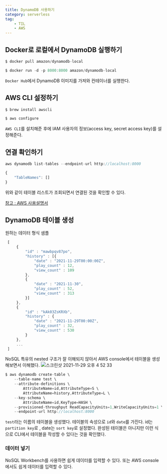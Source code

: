 ```yaml
---
title: DynamoDB 사용하기
category: serverless
tag: 
    - TIL
    - AWS
---
```


## Docker로 로컬에서 DynamoDB 실행하기

```js
$ docker pull amazon/dynamodb-local

$ docker run -d -p 8000:8000 amazon/dynamodb-local
```

`Docker Hub`에서 DynamoDB 이미지를 가져와 컨테이너를 실행한다.

## AWS CLI 설정하기

```js
$ brew install awscli

$ aws configure
```
`AWS CLI`를 설치해준 후에 IAM 사용자의 정보(access key, secret access key)를 설정해준다.

## 연결 확인하기

```js
aws dynamodb list-tables --endpoint-url http://localhost:8000
```

```js
{
    "TableNames": []
}
```
위와 같이 테이블 리스트가 조회되면서 연결된 것을 확인할 수 있다.

[참고 : AWS 사용설명서](https://docs.aws.amazon.com/ko_kr/cli/latest/userguide/cli-services-dynamodb.html)

## DynamoDB 테이블 생성

<p>원하는 데이터 형식 샘플</p>

```js
 [
     {
         "id" : "mawbpqv87po",
         "history" : [{
             "date" : "2021-11-29T00:00:00Z",
             "play_count" : 12,
             "view_count" : 109
         },
         {
             "date" : "2021-11-30",
             "play_count" : 52,
             "view_count" : 313
         }]
     },
     {
         "id" : "kAk03ZsKRXb",
         "history" : {
             "date" : "2021-11-29T00:00Z",
             "play_count" : 32,
             "view_count" : 530
         }
     },
     ...
 ]
```

NoSQL 특유의 nested 구조가 잘 이해되지 않아서 AWS console에서 테이블을 생성해보면서 이해했다. 
![스크린샷 2021-11-29 오후 4 52 33](https://user-images.githubusercontent.com/81026531/143883306-7e4419f3-a021-41c5-9a14-ea042666b153.png)

```js
$ aws dynamodb create-table \
    --table-name test \
    --attribute-definitions \
        AttributeName=id,AttributeType=S \
        AttributeName=history,AttributeType=L \
    --key-schema \
        AttributeName=id,KeyType=HASH \
    --provisioned-throughput ReadCapacityUnits=1,WriteCapacityUnits=1 \
    --endpoint-url http://localhost:8000
```

`test`라는 이름의 테이블을 생성했다. 테이블의 속성으로 `id`와 `date`를 가진다. id는 `partition key`로 , date는 `sort key`로 설정했다. 완성된 테이블은 아니지만 이런 식으로 CLI에서 테이블을 작성할 수 있다는 것을 확인했다.

### 데이터 넣기

NoSQL Workbench를 사용하면 쉽게 데이터를 입력할 수 있다. 또는 AWS console에서도 쉽게 데이터를 입력할 수 있다. 



